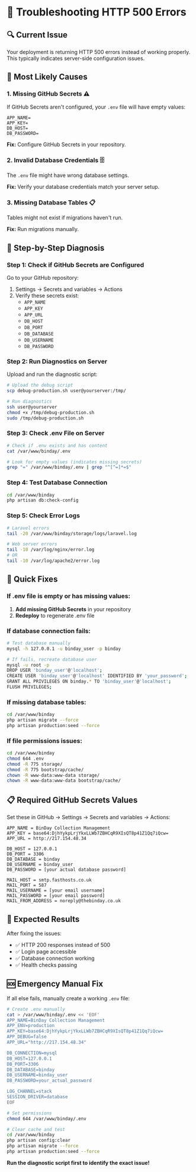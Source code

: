 # 🚨 Troubleshooting HTTP 500 Errors

## 🔍 Current Issue
Your deployment is returning HTTP 500 errors instead of working properly. This typically indicates server-side configuration issues.

## 🎯 Most Likely Causes

### 1. **Missing GitHub Secrets** ⚠️
If GitHub Secrets aren't configured, your `.env` file will have empty values:

```env
APP_NAME=
APP_KEY=
DB_HOST=
DB_PASSWORD=
```

**Fix:** Configure GitHub Secrets in your repository.

### 2. **Invalid Database Credentials** 🗄️
The `.env` file might have wrong database settings.

**Fix:** Verify your database credentials match your server setup.

### 3. **Missing Database Tables** 📋
Tables might not exist if migrations haven't run.

**Fix:** Run migrations manually.

## 🔧 Step-by-Step Diagnosis

### **Step 1: Check if GitHub Secrets are Configured**

Go to your GitHub repository:
1. Settings → Secrets and variables → Actions
2. Verify these secrets exist:
   - `APP_NAME`
   - `APP_KEY` 
   - `APP_URL`
   - `DB_HOST`
   - `DB_PORT`
   - `DB_DATABASE` 
   - `DB_USERNAME`
   - `DB_PASSWORD`

### **Step 2: Run Diagnostics on Server**

Upload and run the diagnostic script:

```bash
# Upload the debug script
scp debug-production.sh user@yourserver:/tmp/

# Run diagnostics
ssh user@yourserver
chmod +x /tmp/debug-production.sh
sudo /tmp/debug-production.sh
```

### **Step 3: Check .env File on Server**

```bash
# Check if .env exists and has content
cat /var/www/binday/.env

# Look for empty values (indicates missing secrets)
grep "=" /var/www/binday/.env | grep "^[^=]*=$"
```

### **Step 4: Test Database Connection**

```bash
cd /var/www/binday
php artisan db:check-config
```

### **Step 5: Check Error Logs**

```bash
# Laravel errors
tail -20 /var/www/binday/storage/logs/laravel.log

# Web server errors  
tail -10 /var/log/nginx/error.log
# OR
tail -10 /var/log/apache2/error.log
```

## 🚀 Quick Fixes

### **If .env file is empty or has missing values:**

1. **Add missing GitHub Secrets** in your repository
2. **Redeploy** to regenerate .env file

### **If database connection fails:**

```bash
# Test database manually
mysql -h 127.0.0.1 -u binday_user -p binday

# If fails, recreate database user
mysql -u root -p
DROP USER 'binday_user'@'localhost';
CREATE USER 'binday_user'@'localhost' IDENTIFIED BY 'your_password';
GRANT ALL PRIVILEGES ON binday.* TO 'binday_user'@'localhost';
FLUSH PRIVILEGES;
```

### **If missing database tables:**

```bash
cd /var/www/binday
php artisan migrate --force
php artisan production:seed --force
```

### **If file permissions issues:**

```bash
cd /var/www/binday
chmod 644 .env
chmod -R 775 storage/
chmod -R 775 bootstrap/cache/
chown -R www-data:www-data storage/
chown -R www-data:www-data bootstrap/cache/
```

## 📋 Required GitHub Secrets Values

Set these in GitHub → Settings → Secrets and variables → Actions:

```
APP_NAME = BinDay Collection Management
APP_KEY = base64:DjhYykpLrjYkxLLWb7ZBHCqR9XIsQT8p41Z1Qq7iQcw=
APP_URL = http://217.154.48.34

DB_HOST = 127.0.0.1
DB_PORT = 3306
DB_DATABASE = binday
DB_USERNAME = binday_user
DB_PASSWORD = [your actual database password]

MAIL_HOST = smtp.fasthosts.co.uk
MAIL_PORT = 587
MAIL_USERNAME = [your email username]
MAIL_PASSWORD = [your email password]
MAIL_FROM_ADDRESS = noreply@thebinday.co.uk
```

## 🎯 Expected Results

After fixing the issues:
- ✅ HTTP 200 responses instead of 500
- ✅ Login page accessible 
- ✅ Database connection working
- ✅ Health checks passing

## 🆘 Emergency Manual Fix

If all else fails, manually create a working `.env` file:

```bash
# Create .env manually
cat > /var/www/binday/.env << 'EOF'
APP_NAME=BinDay Collection Management
APP_ENV=production
APP_KEY=base64:DjhYykpLrjYkxLLWb7ZBHCqR9XIsQT8p41Z1Qq7iQcw=
APP_DEBUG=false
APP_URL="http://217.154.48.34"

DB_CONNECTION=mysql
DB_HOST=127.0.0.1
DB_PORT=3306
DB_DATABASE=binday
DB_USERNAME=binday_user
DB_PASSWORD=your_actual_password

LOG_CHANNEL=stack
SESSION_DRIVER=database
EOF

# Set permissions
chmod 644 /var/www/binday/.env

# Clear cache and test
cd /var/www/binday
php artisan config:clear
php artisan migrate --force
php artisan production:seed --force
```

**Run the diagnostic script first to identify the exact issue!**
